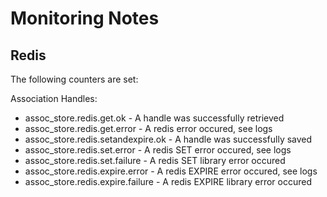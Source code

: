 Monitoring Notes
================

Redis
-----

The following counters are set:

Association Handles:
* assoc_store.redis.get.ok - A handle was successfully retrieved
* assoc_store.redis.get.error - A redis error occured, see logs
* assoc_store.redis.setandexpire.ok - A handle was successfully saved
* assoc_store.redis.set.error - A redis SET error occured, see logs
* assoc_store.redis.set.failure - A redis SET library error occured
* assoc_store.redis.expire.error - A redis EXPIRE error occured, see logs
* assoc_store.redis.expire.failure - A redis EXPIRE library error occured